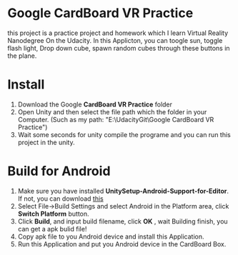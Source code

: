# Google CardBoard VR Practice  
this project is a practice project and homework which I learn Virtual Reality Nanodegree On the Udacity. In this Applicton, you can toogle sun, toggle flash light, Drop down cube, spawn random cubes through these buttons in the plane.
# Install  
1. Download the Google **CardBoard VR Practice** folder
2. Open Unity and then select the file path which the folder in your Computer. (Such as my path: "E:\UdacityGit\Google CardBoard VR Practice")  
3. Wait some seconds for  unity compile the programe and you can run this project in the unity.
# Build for Android
1. Make sure you have installed **UnitySetup-Android-Support-for-Editor**. If not, you can download [this](https://unity3d.com/cn/get-unity/download/archive?_ga=1.155128504.1812536293.1468766837)  
2. Select File->Build Settings and select Android in the Platform area, click **Switch Platform** button.
3. Click **Build**, and input build filename, click **OK** , wait Building finish, you can get a apk bulid file!
4. Copy apk file to you Android device and install this Application.
5. Run this Application and put you Android device in the CardBoard Box.